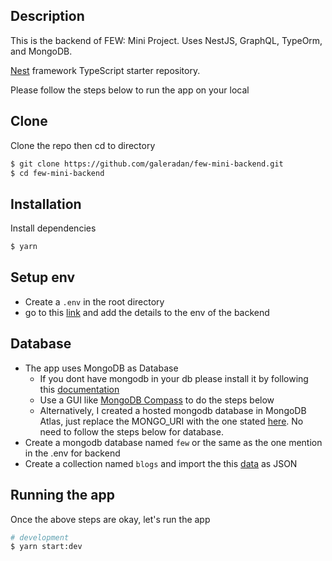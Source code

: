 ## Description
This is the backend of FEW: Mini Project. Uses NestJS, GraphQL, TypeOrm, and MongoDB.

[Nest](https://github.com/nestjs/nest) framework TypeScript starter repository.

Please follow the steps below to run the app on your local

## Clone
Clone the repo then cd to directory
```bash
$ git clone https://github.com/galeradan/few-mini-backend.git
$ cd few-mini-backend
```

## Installation
Install dependencies
```bash
$ yarn
```

## Setup env
- Create a `.env` in the root directory
- go to this [link](https://www.evernote.com/shard/s723/sh/ce68be97-4d75-71fe-f7d3-e60bcade2f28/97d79501524206d7bb55a468981b634c) and add the details to the env of the backend 

## Database
- The app uses MongoDB as Database
  - If you dont have mongodb in your db please install it by following this [documentation](https://docs.mongodb.com/manual/installation/)
  - Use a GUI like [MongoDB Compass](https://www.mongodb.com/products/compass) to do the steps below
  - Alternatively, I created a hosted mongodb database in MongoDB Atlas, just replace the MONGO_URI with the one stated [here](https://www.evernote.com/shard/s723/sh/ce68be97-4d75-71fe-f7d3-e60bcade2f28/97d79501524206d7bb55a468981b634c). No need to follow the steps below for database.
- Create a mongodb database named `few` or the same as the one mention in the .env for backend
- Create a collection named `blogs` and import the this [data](https://gist.github.com/shierro/64b15f127657bdbf6e7de321cd397c21) as JSON


## Running the app
Once the above steps are okay, let's run the app
```bash
# development
$ yarn start:dev
